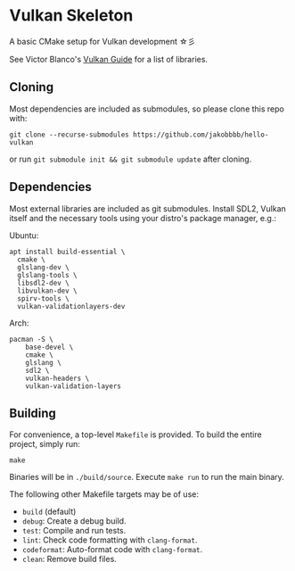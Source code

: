 # Vulkan Skeleton

A basic CMake setup for Vulkan development ☆彡

See Victor Blanco's [Vulkan Guide][vkguide-libs] for a list of libraries.

## Cloning

Most dependencies are included as submodules, so please clone this repo with:
```
git clone --recurse-submodules https://github.com/jakobbbb/hello-vulkan
```
or run `git submodule init && git submodule update` after cloning.

## Dependencies

Most external libraries are included as git submodules.  Install SDL2,
Vulkan itself and the necessary tools using your distro's package
manager, e.g.:


Ubuntu:
```
apt install build-essential \
  cmake \
  glslang-dev \
  glslang-tools \
  libsdl2-dev \
  libvulkan-dev \
  spirv-tools \
  vulkan-validationlayers-dev
```

Arch:
```
pacman -S \
    base-devel \
    cmake \
    glslang \
    sdl2 \
    vulkan-headers \
    vulkan-validation-layers
```

## Building

For convenience, a top-level `Makefile` is provided.
To build the entire project, simply run:
```
make
```

Binaries will be in `./build/source`.
Execute `make run` to run the main binary.

The following other Makefile targets may be of use:

* `build` (default)
* `debug`:
    Create a debug build.
* `test`:
    Compile and run tests.
* `lint`:
    Check code formatting with `clang-format`.
* `codeformat`:
    Auto-format code with `clang-format`.
* `clean`:
    Remove build files.

[vkguide-libs]:  https://vkguide.dev/docs/introduction/project_libs/
